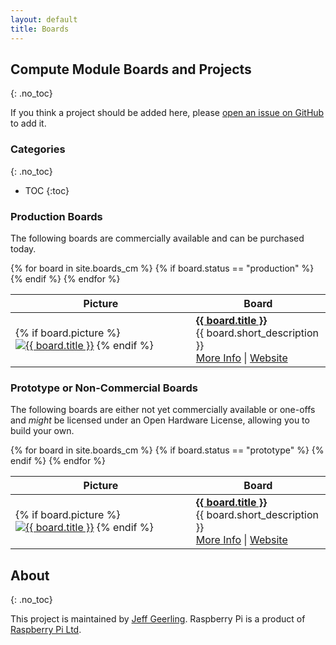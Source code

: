 ```yaml
---
layout: default
title: Boards
---
```

## Compute Module Boards and Projects
{: .no_toc}

If you think a project should be added here, please [open an issue on GitHub](https://github.com/geerlingguy/raspberry-pi-pcie-devices/issues) to add it.

### Categories
{: .no_toc}

- TOC
{:toc}

### Production Boards

The following boards are commercially available and can be purchased today.

<table class="board_table">
  <thead>
    <tr>
      <th>Picture</th>
      <th>Board</th>
    </tr>
  </thead>
  <tbody>
{% for board in site.boards_cm %}
  {% if board.status == "production" %}
    <tr>
      <td class="board_picture_td">
        {% if board.picture %}
          <a href="{{ board.url }}"><img class="board_table_picture" src="{{ board.picture | image_thumbnail }}" alt="{{ board.title }}"></a>
        {% endif %}
      </td>
      <td>
        <a href="{{ board.url }}"><strong>{{ board.title }}</strong></a><br>
        {{ board.short_description }}
        <div class="links">
          <a href="{{ board.url }}">More Info</a> | <a href="{{ board.link }}">Website</a>
        </div>
      </td>
    </tr>
  {% endif %}
{% endfor %}
  </tbody>
</table>

### Prototype or Non-Commercial Boards

The following boards are either not yet commercially available or one-offs and _might_ be licensed under an Open Hardware License, allowing you to build your own.

<table class="board_table">
  <thead>
    <tr>
      <th>Picture</th>
      <th>Board</th>
    </tr>
  </thead>
  <tbody>
{% for board in site.boards_cm %}
  {% if board.status == "prototype" %}
    <tr>
      <td class="board_picture_td">
        {% if board.picture %}
          <a href="{{ board.url }}"><img class="board_table_picture" src="{{ board.picture | image_thumbnail }}" alt="{{ board.title }}"></a>
        {% endif %}
      </td>
      <td>
        <a href="{{ board.url }}"><strong>{{ board.title }}</strong></a><br>
        {{ board.short_description }}<br>
        <div class="links">
          <a href="{{ board.url }}">More Info</a> | <a href="{{ board.link }}">Website</a>
        </div>
      </td>
    </tr>
  {% endif %}
{% endfor %}
  </tbody>
</table>

## About
{: .no_toc}

This project is maintained by [Jeff Geerling](https://www.jeffgeerling.com). Raspberry Pi is a product of [Raspberry Pi Ltd](https://www.raspberrypi.com/about/).
